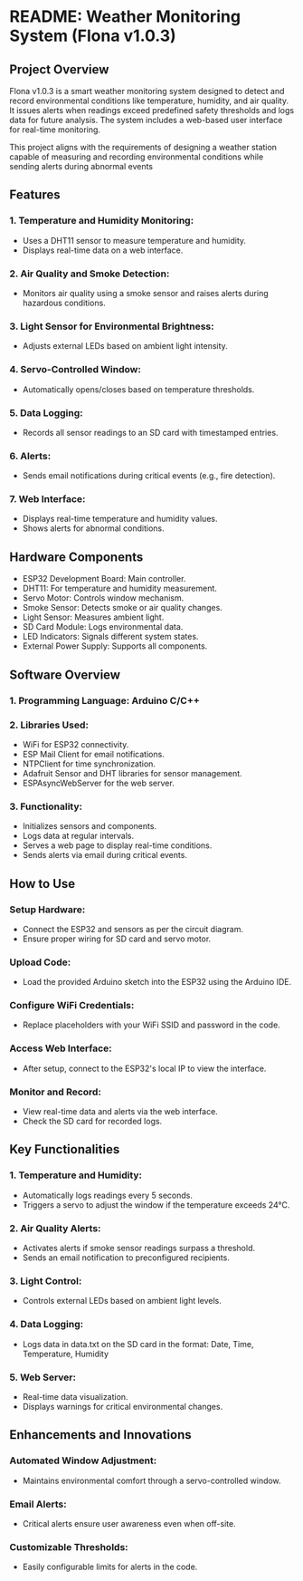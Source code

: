 # README: Weather Monitoring System (Flona v1.0.3)
## Project Overview
Flona v1.0.3 is a smart weather monitoring system designed to detect and record environmental conditions like temperature, humidity, and air quality. It issues alerts when readings exceed predefined safety thresholds and logs data for future analysis. The system includes a web-based user interface for real-time monitoring.

This project aligns with the requirements of designing a weather station capable of measuring and recording environmental conditions while sending alerts during abnormal events​
## Features
### 1. Temperature and Humidity Monitoring:
- Uses a DHT11 sensor to measure temperature and humidity.
- Displays real-time data on a web interface.

### 2. Air Quality and Smoke Detection:
- Monitors air quality using a smoke sensor and raises alerts during hazardous conditions.
### 3. Light Sensor for Environmental Brightness:

- Adjusts external LEDs based on ambient light intensity.
### 4. Servo-Controlled Window:

- Automatically opens/closes based on temperature thresholds.
### 5. Data Logging:

- Records all sensor readings to an SD card with timestamped entries.
### 6. Alerts:

- Sends email notifications during critical events (e.g., fire detection).
### 7. Web Interface:

- Displays real-time temperature and humidity values.
- Shows alerts for abnormal conditions.

## Hardware Components
- ESP32 Development Board: Main controller.
- DHT11: For temperature and humidity measurement.
- Servo Motor: Controls window mechanism.
- Smoke Sensor: Detects smoke or air quality changes.
- Light Sensor: Measures ambient light.
- SD Card Module: Logs environmental data.
- LED Indicators: Signals different system states.
- External Power Supply: Supports all components.

## Software Overview
### 1. Programming Language: Arduino C/C++
### 2. Libraries Used:
- WiFi for ESP32 connectivity.
- ESP Mail Client for email notifications.
- NTPClient for time synchronization.
- Adafruit Sensor and DHT libraries for sensor management.
- ESPAsyncWebServer for the web server.
### 3. Functionality:
- Initializes sensors and components.
- Logs data at regular intervals.
- Serves a web page to display real-time conditions.
- Sends alerts via email during critical events.

## How to Use
### Setup Hardware:
- Connect the ESP32 and sensors as per the circuit diagram.
- Ensure proper wiring for SD card and servo motor.
### Upload Code:
- Load the provided Arduino sketch into the ESP32 using the Arduino IDE.
### Configure WiFi Credentials:
- Replace placeholders with your WiFi SSID and password in the code.
### Access Web Interface:
- After setup, connect to the ESP32's local IP to view the interface.
### Monitor and Record:
- View real-time data and alerts via the web interface.
- Check the SD card for recorded logs.

## Key Functionalities
### 1. Temperature and Humidity:
- Automatically logs readings every 5 seconds.
- Triggers a servo to adjust the window if the temperature exceeds 24°C.
### 2. Air Quality Alerts:
- Activates alerts if smoke sensor readings surpass a threshold.
- Sends an email notification to preconfigured recipients.
### 3. Light Control:
- Controls external LEDs based on ambient light levels.
### 4. Data Logging:
- Logs data in data.txt on the SD card in the format:
Date, Time, Temperature, Humidity
### 5. Web Server:
- Real-time data visualization.
- Displays warnings for critical environmental changes.

## Enhancements and Innovations
### Automated Window Adjustment:
- Maintains environmental comfort through a servo-controlled window.
### Email Alerts:
- Critical alerts ensure user awareness even when off-site.
### Customizable Thresholds:
- Easily configurable limits for alerts in the code.
